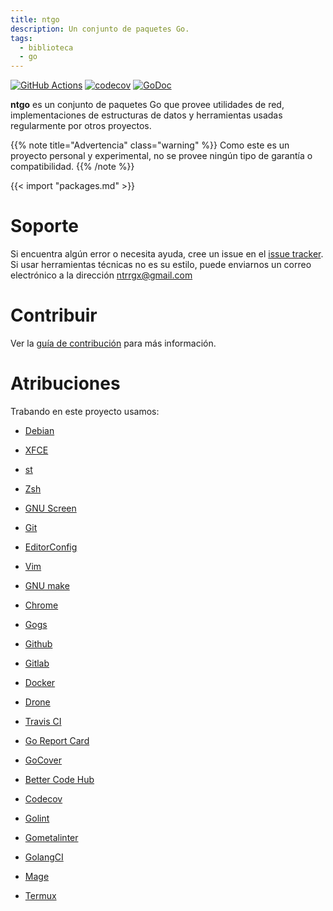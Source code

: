 ```yaml
---
title: ntgo
description: Un conjunto de paquetes Go.
tags:
  - biblioteca
  - go
---
```


[![GitHub Actions](https://github.com/ntrrg/ntgo/workflows/Go/badge.svg)](https://github.com/ntrrg/ntgo/actions?query=workflow:Go)
[![codecov](https://codecov.io/gh/ntrrg/ntgo/branch/master/graph/badge.svg)](https://codecov.io/gh/ntrrg/ntgo)
[![GoDoc](https://godoc.org/go.ntrrg.dev/ntgo?status.svg)](https://godoc.org/ntrrg.dev/go/sdb/pkg/sdb)

**ntgo** es un conjunto de paquetes Go que provee utilidades de red,
implementaciones de estructuras de datos y herramientas usadas regularmente por
otros proyectos.

{{% note title="Advertencia" class="warning" %}}
Como este es un proyecto personal y experimental, no se provee ningún tipo de
garantía o compatibilidad.
{{% /note %}}

{{< import "packages.md" >}}

# Soporte

Si encuentra algún error o necesita ayuda, cree un issue en el [issue tracker](https://github.com/ntrrg/ntgo/issues).
Si usar herramientas técnicas no es su estilo, puede enviarnos un correo
electrónico a la dirección ntrrgx@gmail.com

# Contribuir

Ver la [guía de contribución](https://github.com/ntrrg/ntgo/blob/master/CONTRIBUTING.md)
para más información.

# Atribuciones

Trabando en este proyecto usamos:

* [Debian](https://www.debian.org/)

* [XFCE](https://xfce.org/)

* [st](https://st.suckless.org/)

* [Zsh](http://www.zsh.org/)

* [GNU Screen](https://www.gnu.org/software/screen)

* [Git](https://git-scm.com/)

* [EditorConfig](http://editorconfig.org/)

* [Vim](https://www.vim.org/)

* [GNU make](https://www.gnu.org/software/make/)

* [Chrome](https://www.google.com/chrome/browser/desktop/index.html)

* [Gogs](https://gogs.io/)

* [Github](https://github.com)

* [Gitlab](https://gitlab.com/)

* [Docker](https://docker.com)

* [Drone](https://drone.io/)

* [Travis CI](https://travis-ci.org)

* [Go Report Card](https://goreportcard.com)

* [GoCover](http://gocover.io)

* [Better Code Hub](https://bettercodehub.com)

* [Codecov](https://codecov.io)

* [Golint](https://github.com/golang/lint/)

* [Gometalinter](https://github.com/alecthomas/gometalinter)

* [GolangCI](https://golangci.com)

* [Mage](https://magefile.org/)

* [Termux](https://termux.com)


